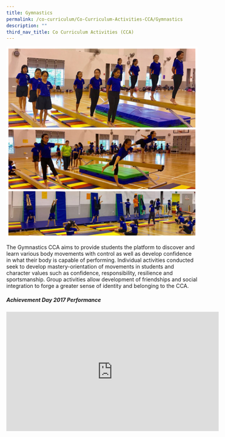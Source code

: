 ```yaml
---
title: Gymnastics
permalink: /co-curriculum/Co-Curriculum-Activities-CCA/Gymnastics
description: ""
third_nav_title: Co Curriculum Activities (CCA)
---
```

![](/images/Gymnastics%20CCA.jpeg)

The Gymnastics CCA aims to provide students the platform to discover and learn various body movements with control as well as develop confidence in what their body is capable of performing. Individual activities conducted seek to develop mastery-orientation of movements in students and character values such as confidence, responsibility, resilience and sportsmanship. Group activities allow development of friendships and social integration to forge a greater sense of identity and belonging to the CCA.

##### Achievement Day 2017 Performance

<iframe width="560" height="315" src="https://www.youtube.com/embed/sCimPJLlv5A" title="YouTube video player" frameborder="0" allow="accelerometer; autoplay; clipboard-write; encrypted-media; gyroscope; picture-in-picture" allowfullscreen></iframe>
